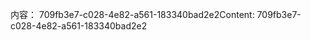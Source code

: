 <span data-ttu-id="b8e53-101">内容： 709fb3e7-c028-4e82-a561-183340bad2e2</span><span class="sxs-lookup"><span data-stu-id="b8e53-101">Content: 709fb3e7-c028-4e82-a561-183340bad2e2</span></span>